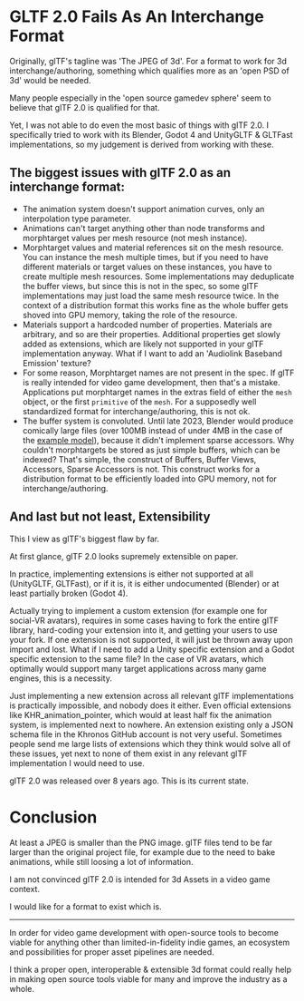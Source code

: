
# GLTF 2.0 Fails As An Interchange Format

Originally, glTF's tagline was 'The JPEG of 3d'. For a format to work for 3d interchange/authoring, something which qualifies more as an 'open PSD of 3d' would be needed.

Many people especially in the 'open source gamedev sphere' seem to believe that glTF 2.0 is qualified for that.

Yet, I was not able to do even the most basic of things with glTF 2.0. I specifically tried to work with its Blender, Godot 4 and UnityGLTF & GLTFast implementations, so my judgement is derived from working with these.

## The biggest issues with glTF 2.0 as an interchange format:
* The animation system doesn't support animation curves, only an interpolation type parameter.
* Animations can't target anything other than node transforms and morphtarget values per mesh resource (not mesh instance).
* Morphtarget values and material references sit on the mesh resource. You can instance the mesh multiple times, but if you need to have different materials or target values on these instances, you have to create multiple mesh resources. Some implementations may deduplicate the buffer views, but since this is not in the spec, so some glTF implementations may just load the same mesh resource twice. In the context of a distribution format this works fine as the whole buffer gets shoved into GPU memory, taking the role of the resource.
* Materials support a hardcoded number of properties. Materials are arbitrary, and so are their properties. Additional properties get slowly added as extensions, which are likely not supported in your glTF implementation anyway. What if I want to add an 'Audiolink Baseband Emission' texture?
* For some reason, Morphtarget names are not present in the spec. If glTF is really intended for video game development, then that's a mistake. Applications put morphtarget names in the extras field of either the `mesh` object, or the first `primitive` of the `mesh`. For a supposedly well standardized format for interchange/authoring, this is not ok.
* The buffer system is convoluted. Until late 2023, Blender would produce comically large files (over 100MB instead of under 4MB in the case of the [example model](https://emperorofmars.itch.io/stf-avatar-showcase)), because it didn't implement sparse accessors. Why couldn't morphtargets be stored as just simple buffers, which can be indexed? That's simple, the construct of Buffers, Buffer Views, Accessors, Sparse Accessors is not. This construct works for a distribution format to be efficiently loaded into GPU memory, not for interchange/authoring.

## And last but not least, Extensibility
This I view as glTF's biggest flaw by far.

At first glance, glTF 2.0 looks supremely extensible on paper.

In practice, implementing extensions is either not supported at all (UnityGLTF, GLTFast), or if it is, it is either undocumented (Blender) or at least partially broken (Godot 4).

Actually trying to implement a custom extension (for example one for social-VR avatars), requires in some cases having to fork the entire glTF library, hard-coding your extension into it, and getting your users to use your fork.
If one extension is not supported, it will just be thrown away upon import and lost. What if I need to add a Unity specific extension and a Godot specific extension to the same file? In the case of VR avatars, which optimally would support many target applications across many game engines, this is a necessity.

Just implementing a new extension across all relevant glTF implementations is practically impossible, and nobody does it either. Even official extensions like KHR_animation_pointer, which would at least half fix the animation system, is implemented next to nowhere. An extension existing only a JSON schema file in the Khronos GitHub account is not very useful.
Sometimes people send me large lists of extensions which they think would solve all of these issues, yet next to none of them exist in any relevant glTF implementation I would need to use.

glTF 2.0 was released over 8 years ago. This is its current state.

# Conclusion
At least a JPEG is smaller than the PNG image. glTF files tend to be far larger than the original project file, for example due to the need to bake animations, while still loosing a lot of information.

I am not convinced glTF 2.0 is intended for 3d Assets in a video game context.

I would like for a format to exist which is.

---
In order for video game development with open-source tools to become viable for anything other than limited-in-fidelity indie games, an ecosystem and possibilities for proper asset pipelines are needed.

I think a proper open, interoperable & extensible 3d format could really help in making open source tools viable for many and improve the industry as a whole.
